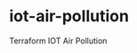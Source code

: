# iot-air-pollution
Terraform IOT Air Pollution


<!-- Security scan triggered at 2025-09-02 01:33:47 -->

<!-- Security scan triggered at 2025-09-02 15:51:58 -->

<!-- Security scan triggered at 2025-09-09 05:32:54 -->
